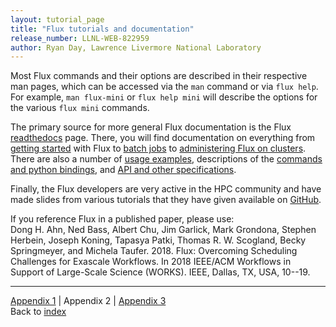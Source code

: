 ```yaml
---
layout: tutorial_page
title: "Flux tutorials and documentation"
release_number: LLNL-WEB-822959
author: Ryan Day, Lawrence Livermore National Laboratory
---
```


Most Flux commands and their options are described in their respective man pages, which can be accessed via the `man` command or via `flux help`. For example, `man flux-mini` or `flux help mini` will describe the options for the various `flux mini` commands.

The primary source for more general Flux documentation is the Flux [readthedocs](https://flux-framework.readthedocs.io/en/latest/index.html) page. There, you will find documentation on everything from [getting started](https://flux-framework.readthedocs.io/en/latest/quickstart.html#) with Flux to [batch jobs](https://flux-framework.readthedocs.io/en/latest/batch.html) to [administering Flux on clusters](https://flux-framework.readthedocs.io/en/latest/adminguide.html). There are also a number of [usage examples](https://flux-framework.readthedocs.io/projects/flux-workflow-examples/en/latest/index.html), descriptions of the [commands and python bindings](https://flux-framework.readthedocs.io/projects/flux-core/en/latest/index.html), and [API and other specifications](https://flux-framework.readthedocs.io/projects/flux-rfc/en/latest/index.html).

Finally, the Flux developers are very active in the HPC community and have made slides from various tutorials that they have given available on [GitHub](https://github.com/flux-framework/Tutorials).

If you reference Flux in a published paper, please use:  
Dong H. Ahn, Ned Bass, Albert Chu, Jim Garlick, Mark Grondona, Stephen Herbein, Joseph Koning, Tapasya Patki, Thomas R. W. Scogland, Becky Springmeyer, and Michela Taufer. 2018. Flux: Overcoming Scheduling Challenges for Exascale Workflows. In 2018 IEEE/ACM Workflows in Support of Large-Scale Science (WORKS). IEEE, Dallas, TX, USA, 10--19.

---
[Appendix 1](/flux/appendices/appendix1) | Appendix 2 | [Appendix 3](/flux/appendices/appendix3)  
Back to [index](/flux/index)
